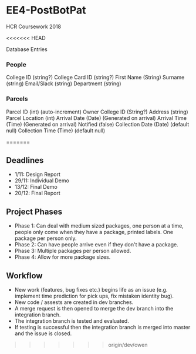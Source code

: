 # EE4-PostBotPat
HCR Coursework 2018

<<<<<<< HEAD

Database Entries

### People

College ID (string?)
College Card ID (string?)
First Name (String)
Surname (string)
Email/Slack (string)
Department (string)

### Parcels

Parcel ID (int) (auto-increment)
Owner College ID (String?)
Address (string)
Parcel Location (int)
Arrival Date (Date) (Generated on arrival)
Arrival Time (Time) (Generated on arrival)
Notified (false)
Collection Date (Date) (default null)
Collection Time (Time) (default null)

=======
## Deadlines
- 1/11: Design Report
- 29/11: Individual Demo
- 13/12: Final Demo
- 20/12: Final Report

## Project Phases
- Phase 1: Can deal with medium sized packages, one person at a time, people only come when they have a package, printed labels. One package per person only.  
- Phase 2: Can have people arrive even if they don't have a package.
- Phase 3: Multiple packages per person allowed.
- Phase 4: Allow for more package sizes.

## Workflow
- New work (features, bug fixes etc.) begins life as an issue (e.g. implement time prediction for pick ups, fix mistaken identity bug).
- New code / assests are created in dev branches.
- A merge request is then opened to merge the dev branch into the integration branch.
- The integration branch is tested and evaluated.
- If testing is successful then the integration branch is merged into master and the issue is closed.
>>>>>>> origin/dev/owen
